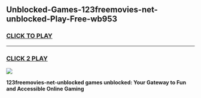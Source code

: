 
## Unblocked-Games-123freemovies-net-unblocked-Play-Free-wb953
<h3>
<a href="https://premium76.site?title=123freemovies-net-unblocked&ref=20M">CLICK TO PLAY</a></h3>
<hr>

<h3>
<a href="https://premium76.site?title=123freemovies-net-unblocked&ref=20M">CLICK 2 PLAY</a>
  
</h3>

<a href="https://premium76.site?title=123freemovies-net-unblocked&ref=19M"><img src="https://clearcache.store/games.png"></a>


**123freemovies-net-unblocked games unblocked: Your Gateway to Fun and Accessible Online Gaming**

